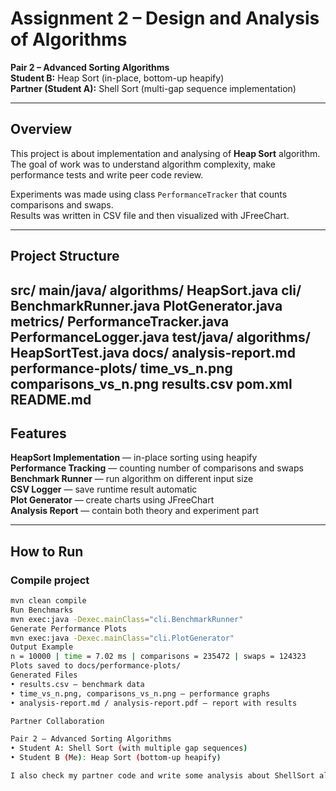 #  Assignment 2 – Design and Analysis of Algorithms

**Pair 2 – Advanced Sorting Algorithms**  
**Student B:** Heap Sort (in-place, bottom-up heapify)  
**Partner (Student A):** Shell Sort (multi-gap sequence implementation)

---

##  Overview

This project is about implementation and analysing of **Heap Sort** algorithm.  
The goal of work was to understand algorithm complexity, make performance tests and write peer code review.

Experiments was made using class `PerformanceTracker` that counts comparisons and swaps.  
Results was written in CSV file and then visualized with JFreeChart.

---

## Project Structure
src/
main/java/
algorithms/
HeapSort.java
cli/
BenchmarkRunner.java
PlotGenerator.java
metrics/
PerformanceTracker.java
PerformanceLogger.java
test/java/
algorithms/
HeapSortTest.java
docs/
analysis-report.md
performance-plots/
time_vs_n.png
comparisons_vs_n.png
results.csv
pom.xml
README.md
---

##  Features

**HeapSort Implementation** — in-place sorting using heapify  
**Performance Tracking** — counting number of comparisons and swaps
**Benchmark Runner** — run algorithm on different input size  
**CSV Logger** — save runtime result automatic  
**Plot Generator** — create charts using JFreeChart  
**Analysis Report** — contain both theory and experiment part

---

## How to Run

###  Compile project
```bash
mvn clean compile
Run Benchmarks
mvn exec:java -Dexec.mainClass="cli.BenchmarkRunner"
Generate Performance Plots
mvn exec:java -Dexec.mainClass="cli.PlotGenerator"
Output Example
n = 10000 | time = 7.02 ms | comparisons = 235472 | swaps = 124323
Plots saved to docs/performance-plots/
Generated Files
• results.csv – benchmark data
• time_vs_n.png, comparisons_vs_n.png – performance graphs
• analysis-report.md / analysis-report.pdf – report with results

Partner Collaboration

Pair 2 – Advanced Sorting Algorithms
• Student A: Shell Sort (with multiple gap sequences)
• Student B (Me): Heap Sort (bottom-up heapify)

I also check my partner code and write some analysis about ShellSort algorithm in file docs/analysis-report.md.